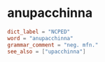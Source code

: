 # anupacchinna

``` toml
dict_label = "NCPED"
word = "anupacchinna"
grammar_comment = "neg. mfn."
see_also = ["upacchinna"]
```

